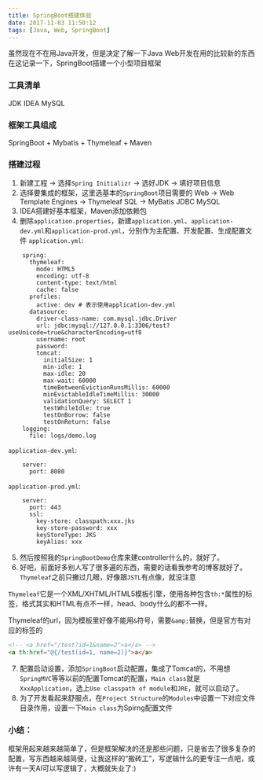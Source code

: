 ```yaml
---
title: SpringBoot搭建体验
date: 2017-11-03 11:50:12
tags: [Java, Web, SpringBoot]
---
```


虽然现在不在用Java开发，但是决定了解一下Java Web开发在用的比较新的东西
在这记录一下，SpringBoot搭建一个小型项目框架

### 工具清单
JDK IDEA MySQL

### 框架工具组成
SpringBoot + Mybatis + Thymeleaf + Maven

### 搭建过程
1. 新建工程 -> 选择`Spring Initializr` -> 选好JDK -> 填好项目信息
2. 选择要集成的框架，这里选基本的`SpringBoot`项目需要的
     Web -> Web
     Template Engines -> Thymeleaf
     SQL -> MyBatis JDBC MySQL
3. IDEA搭建好基本框架，Maven添加依赖包
4. 删除`application.properties`，新建`application.yml`、`application-dev.yml`和`application-prod.yml`，分别作为主配置、开发配置、生成配置文件
`application.yml`:
```
    spring:
      thymeleaf:
        mode: HTML5
        encoding: utf-8
        content-type: text/html
        cache: false
      profiles:
        active: dev # 表示使用application-dev.yml
      datasource:
        driver-class-name: com.mysql.jdbc.Driver
        url: jdbc:mysql://127.0.0.1:3306/test?useUnicode=true&characterEncoding=utf8
        username: root
        password:
        tomcat:
          initialSize: 1
          min-idle: 1
          max-idle: 20
          max-wait: 60000
          timeBetweenEvictionRunsMillis: 60000
          minEvictableIdleTimeMillis: 30000
          validationQuery: SELECT 1
          testWhileIdle: true
          testOnBorrow: false
          testOnReturn: false
    logging:
      file: logs/demo.log
```
`application-dev.yml`:
```
    server:
      port: 8080
```
`application-prod.yml`:
```
    server:
      port: 443
      ssl:
        key-store: classpath:xxx.jks
        key-store-password: xxx
        keyStoreType: JKS
        keyAlias: xxx
```
5. 然后按照我的`SpringBootDemo`仓库来建controller什么的，就好了。
6. 好吧，前面好多别人写了很多遍的东西，需要的话看我参考的博客就好了。
`Thymeleaf`之前只撇过几眼，好像跟`JSTL`有点像，就没注意

`Thymeleaf`它是一个XML/XHTML/HTML5模板引擎，使用各种包含`th:*`属性的标签，格式其实和HTML有点不一样，head、body什么的都不一样。

Thymeleaf的url，因为模板里好像不能用`&`符号，需要`&amp;`替换，但是官方有对应的标签的
```html
<!-- <a href="/test?id=1&name=2">a</a> -->
<a th:href="@{/test(id=1, name=2)}">a</a>
```
7. 配置启动设置，添加`SpringBoot`启动配置，集成了Tomcat的，不用想`SpringMVC`等等以前的配置Tomcat的配置，`Main class`就是`XxxApplication`，选上`Use classpath of module`和`JRE`，就可以启动了。
8. 为了开发看起来舒服点，在`Project Structure`的`Modules`中设置一下对应文件目录作用，设置一下`Main class`为Spirng配置文件

### 小结：
框架用起来越来越简单了，但是框架解决的还是那些问题，只是省去了很多复杂的配置，写东西越来越简便，让我这样的“搬砖工”，写逻辑什么的更专注一点吧，或许有一天AI可以写逻辑了，大概就失业了:)